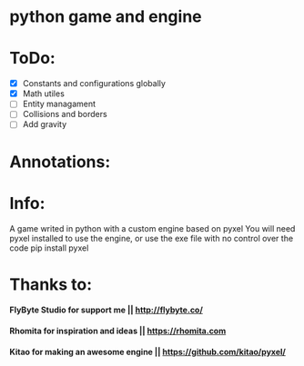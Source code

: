 # python game and engine

# ToDo:

* [x] Constants and configurations globally
* [x] Math utiles
* [ ] Entity managament
* [ ] Collisions and borders
* [ ] Add gravity

# Annotations:


# Info:
 A game writed in python with a custom engine based on pyxel
 You will need pyxel installed to use the engine, or use the exe file with no control over the code
 pip install pyxel 

# Thanks to:

#### FlyByte Studio for support me || http://flybyte.co/
#### Rhomita for inspiration and ideas || https://rhomita.com
#### Kitao for making an awesome engine || https://github.com/kitao/pyxel/